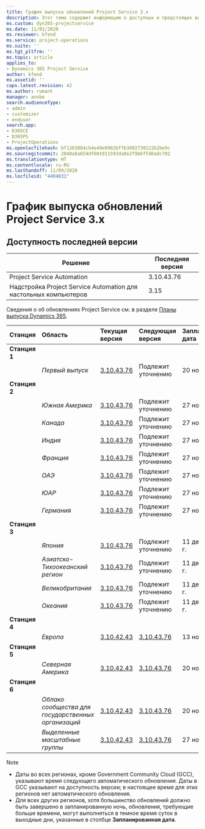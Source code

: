 ```yaml
---
title: График выпуска обновлений Project Service 3.x
description: Этот тема содержит информацию о доступных и предстоящих выпусках Dynamics 365 Project Service Automation.
ms.custom: dyn365-projectservice
ms.date: 11/01/2020
ms.reviewer: kfend
ms.service: project-operations
ms.suite: ''
ms.tgt_pltfrm: ''
ms.topic: article
applies_to:
- Dynamics 365 Project Service
author: kfend
ms.assetid: ''
caps.latest.revision: 42
ms.author: rumant
manager: annbe
search.audienceType:
- admin
- customizer
- enduser
search.app:
- D365CE
- D365PS
- ProjectOperations
ms.openlocfilehash: bf1203884cb4e49e0982bffb3092730122b2be9c
ms.sourcegitcommit: 2848a8a654df601911593da8e2f9b6ffd6adc702
ms.translationtype: HT
ms.contentlocale: ru-RU
ms.lasthandoff: 11/09/2020
ms.locfileid: "4404831"
---
```

# <a name="update-release-schedule-for-project-service-3x"></a>График выпуска обновлений Project Service 3.x

## <a name="latest-version-availability"></a>Доступность последней версии

| Решение  | Последняя версия |
|-------|----|
| Project Service Automation    | 3.10.43.76 |
| Надстройка Project Service Automation для настольных компьютеров                | 3.15          |

Сведения о об обновлениях Project Service см. в разделе [Планы выпуска Dynamics 365](https://docs.microsoft.com/dynamics365/release-plans/). 

| Станция  | Область | Текущая версия | Следующая версия |  Запланированная дата
| :---   | :---   | :---   | :---   |:---   |         
|<strong>Станция 1</strong> | |  |  | |
| | <i>Первый выпуск</i> | [3.10.43.76](whats-new-ur-25.md) | Подлежит уточнению | 20 ноября 2020 г.
|<strong>Станция 2</strong> | |  |  | |
| | <i>Южная Америка</i> | [3.10.43.76](whats-new-ur-25.md) | Подлежит уточнению | 27 ноября 2020 г.
| | <i>Канада</i> | [3.10.43.76](whats-new-ur-25.md) | Подлежит уточнению | 27 ноября 2020 г. 
| | <i>Индия</i> | [3.10.43.76](whats-new-ur-25.md) | Подлежит уточнению | 27 ноября 2020 г.
| | <i>Франция</i> | [3.10.43.76](whats-new-ur-25.md) | Подлежит уточнению | 27 ноября 2020 г.
| | <i>ОАЭ</i> | [3.10.43.76](whats-new-ur-25.md) | Подлежит уточнению | 27 ноября 2020 г.
| | <i>ЮАР</i> | [3.10.43.76](whats-new-ur-25.md) | Подлежит уточнению | 27 ноября 2020 г.
| | <i>Германия</i> | [3.10.43.76](whats-new-ur-25.md) | Подлежит уточнению | 27 ноября 2020 г.
|<strong>Станция 3</strong> | |  |  | |
| | <i>Япония</i> | [3.10.43.76](whats-new-ur-25.md) | Подлежит уточнению | 11 декабря 2020 г.
| | <i>Азиатско-Тихоокеанский регион</i> | [3.10.43.76](whats-new-ur-25.md) | Подлежит уточнению | 11 декабря 2020 г.
| | <i>Великобритания</i> | [3.10.43.76](whats-new-ur-25.md) | Подлежит уточнению | 11 декабря 2020 г.
| | <i>Океания</i> | [3.10.43.76](whats-new-ur-25.md) | Подлежит уточнению | 11 декабря 2020 г.
|<strong>Станция 4</strong> | |  |  | |
| | <i>Европа</i> |[3.10.42.43](whats-new-ur-24.md) | [3.10.43.76](whats-new-ur-25.md) | 13 ноября 2020 г.
|<strong>Станция 5</strong> | |  |  | |
| | <i>Северная Америка</i> |[3.10.42.43](whats-new-ur-24.md) | [3.10.43.76](whats-new-ur-25.md) | 20 ноября 2020 г.
|<strong>Станция 6</strong> | |  |  | |
| | <i>Облако сообщества для государственных организаций</i> |[3.10.42.43](whats-new-ur-24.md) | [3.10.43.76](whats-new-ur-25.md) | 20 ноября 2020 г.
| | <i>Выделенные масштабные группы</i> |[3.10.42.43](whats-new-ur-24.md) | [3.10.43.76](whats-new-ur-25.md) | 27 ноября 2020 г.

>[!Note]
> - Даты во всех регионах, кроме Government Community Cloud (GCC), указывают время следующего автоматического обновления. Даты в GCC указывают на доступность версии; в настоящее время для этих регионов нет автоматического обновления.
> - Для всех других регионов, хотя большинство обновлений должно быть завершено в запланированную ночь, обновления, требующие больше времени, могут выполняться в темное время суток в выходные дни, указанные в столбце **Запланированная дата**.

